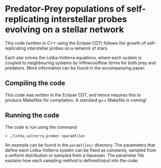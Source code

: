 # Predator-Prey populations of self-replicating interstellar probes evolving on a stellar network

This code (written in C++ using the Eclipse CDT) follows the growth of self-replicating interstellar probes on a network of stars.

Each star solves the Lotka-Volterra equations, where each system is coupled to neighbouring systems by inflow/outflow terms for both prey and predators.  More information can be found in the accompanying paper:

<link to follow>

## Compiling the code ##

This code was written in the Eclipse CDT, and hence requires this to produce Makefiles for compilation.  A standard g++ Makefile is coming!

## Running the code

The code is run using the command

`> ./lotka_volterra_probes <paramfile>`

An example can be found in the `paramfiles/` directory.  The parameters that define each Lotka-Volterra system can be fixed as constants, sampled from a uniform distribution or sampled from a Gaussian.  The parameter file explains how each sampling method is defined/input into the code.

